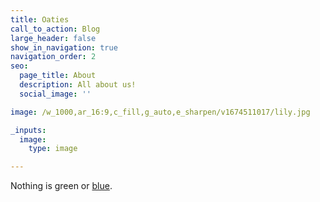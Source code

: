 ```yaml
---
title: Oaties
call_to_action: Blog
large_header: false
show_in_navigation: true
navigation_order: 2
seo:
  page_title: About
  description: All about us!
  social_image: ''

image: /w_1000,ar_16:9,c_fill,g_auto,e_sharpen/v1674511017/lily.jpg

_inputs:
  image:
    type: image

---
```

Nothing is green or [blue](/services/).

